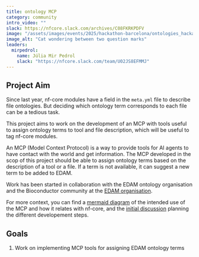 ```yaml
---
title: ontology MCP
category: community
intro_video: ""
slack: https://nfcore.slack.com/archives/C08FKRKPDFV
image: "/assets/images/events/2025/hackathon-barcelona/ontologies_hackathon_image.jpeg"
image_alt: "Cat wondering between two question marks"
leaders:
  mirpedrol:
    name: Júlia Mir Pedrol
    slack: "https://nfcore.slack.com/team/U02JS8EFMMJ"
---
```


## Project Aim

Since last year, nf-core modules have a field in the `meta.yml` file to describe file ontologies.
But deciding which ontology term corresponds to each file can be a tedious task.

This project aims to work on the development of an MCP with tools useful to assign ontology terms to tool and file description,
which will be useful to tag nf-core modules.

An MCP (Model Context Protocol) is a way to provide tools for AI agents to have contact with the world and get information.
The MCP developed in the scop of this project should be able to assign ontology terms based on the description of a tool or a file.
If a term is not available, it can suggest a new term to be added to EDAM.

Work has been started in collaboration with the EDAM ontology organisation and the Bioconductor community at the [EDAM organisation](https://github.com/edamontology/edammcp).

For more context, you can find a [mermaid diagram](https://github.com/edamontology/edammcp/issues/8) of the intended use of the MCP and how it relates with nf-core, and the [initial discussion](https://github.com/edamontology/edammcp/issues/2) planning the different developement steps.

## Goals

1. Work on implementing MCP tools for assigning EDAM ontology terms
